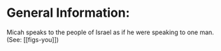 # General Information:

Micah speaks to the people of Israel as if he were speaking to one man. (See: [[figs-you]])